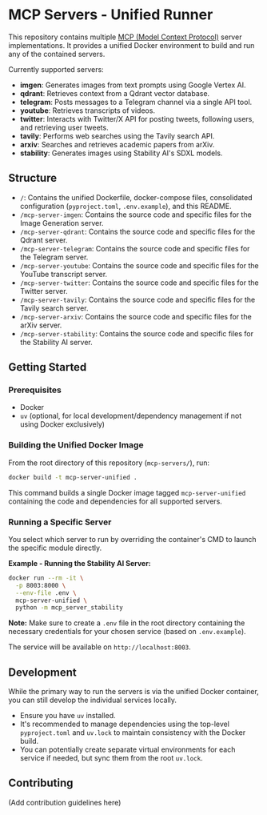 # MCP Servers - Unified Runner

This repository contains multiple [MCP (Model Context Protocol)](https://example.com/link-to-mcp-docs) server implementations.
It provides a unified Docker environment to build and run any of the contained servers.

Currently supported servers:

*   **imgen**: Generates images from text prompts using Google Vertex AI.
*   **qdrant**: Retrieves context from a Qdrant vector database.
*   **telegram**: Posts messages to a Telegram channel via a single API tool.
*   **youtube**: Retrieves transcripts of videos.
*   **twitter**: Interacts with Twitter/X API for posting tweets, following users, and retrieving user tweets.
*   **tavily**: Performs web searches using the Tavily search API.
*   **arxiv**: Searches and retrieves academic papers from arXiv.
*   **stability**: Generates images using Stability AI's SDXL models.

## Structure

*   `/`: Contains the unified Dockerfile, docker-compose files, consolidated configuration (`pyproject.toml`, `.env.example`), and this README.
*   `/mcp-server-imgen`: Contains the source code and specific files for the Image Generation server.
*   `/mcp-server-qdrant`: Contains the source code and specific files for the Qdrant server.
*   `/mcp-server-telegram`: Contains the source code and specific files for the Telegram server.
*   `/mcp-server-youtube`: Contains the source code and specific files for the YouTube transcript server.
*   `/mcp-server-twitter`: Contains the source code and specific files for the Twitter server.
*   `/mcp-server-tavily`: Contains the source code and specific files for the Tavily search server.
*   `/mcp-server-arxiv`: Contains the source code and specific files for the arXiv server.
*   `/mcp-server-stability`: Contains the source code and specific files for the Stability AI server.

## Getting Started

### Prerequisites

*   Docker
*   `uv` (optional, for local development/dependency management if not using Docker exclusively)

### Building the Unified Docker Image

From the root directory of this repository (`mcp-servers/`), run:

```bash
docker build -t mcp-server-unified .
```

This command builds a single Docker image tagged `mcp-server-unified` containing the code and dependencies for all supported servers.

### Running a Specific Server

You select which server to run by overriding the container's CMD to launch the specific module directly.

**Example - Running the Stability AI Server:**

```bash
docker run --rm -it \
  -p 8003:8000 \
  --env-file .env \
  mcp-server-unified \
  python -m mcp_server_stability
```

**Note:** Make sure to create a `.env` file in the root directory containing the necessary credentials for your chosen service (based on `.env.example`).

The service will be available on `http://localhost:8003`.

## Development

While the primary way to run the servers is via the unified Docker container, you can still develop the individual services locally.

*   Ensure you have `uv` installed.
*   It's recommended to manage dependencies using the top-level `pyproject.toml` and `uv.lock` to maintain consistency with the Docker build.
*   You can potentially create separate virtual environments for each service if needed, but sync them from the root `uv.lock`.

## Contributing

(Add contribution guidelines here)


